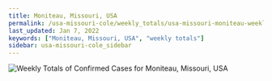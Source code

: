 ```yaml
---
title: Moniteau, Missouri, USA
permalink: /usa-missouri-cole/weekly_totals/usa-missouri-moniteau-weekly_totals.html
last_updated: Jan 7, 2022
keywords: ["Moniteau, Missouri, USA", "weekly totals"]
sidebar: usa-missouri-cole_sidebar
---
```


![Weekly Totals of Confirmed Cases for Moniteau, Missouri, USA](/covid_tracker/images/graphs/usa-missouri-moniteau-weekly_totals_graph.png)
